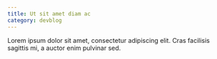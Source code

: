 ```yaml
---
title: Ut sit amet diam ac
category: devblog
---
```


Lorem ipsum dolor sit amet, consectetur adipiscing elit. Cras facilisis sagittis mi, a auctor enim pulvinar sed.
